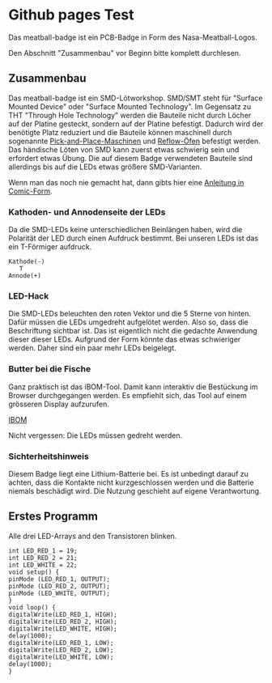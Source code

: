 # Github pages Test
Das meatball-badge ist ein PCB-Badge in Form des Nasa-Meatball-Logos.

Den Abschnitt "Zusammenbau" vor Beginn bitte komplett durchlesen.

## Zusammenbau
Das meatball-badge ist ein SMD-Lötworkshop. SMD/SMT steht für "Surface Mounted Device" oder "Surface Mounted Technology". Im Gegensatz zu THT "Through Hole Technology" werden die Bauteile nicht durch Löcher auf der Platine gesteckt, sondern auf der Platine befestigt.
Dadurch wird der benötigte Platz reduziert und die Bauteile können maschinell durch sogenannte [Pick-and-Place-Maschinen](https://en.wikipedia.org/wiki/Pick-and-place_machine) und [Reflow-Öfen](https://en.wikipedia.org/wiki/Reflow_soldering) befestigt werden.
Das händische Löten von SMD kann zuerst etwas schwierig sein und erfordert etwas Übung. Die auf diesem Badge verwendeten Bauteile sind allerdings bis auf die LEDs etwas größere SMD-Varianten. 

Wenn man das noch nie gemacht hat, dann gibts hier eine [Anleitung in Comic-Form](http://mightyohm.com/files/SMT_Soldering_Its_Easier_Than_You_Think_EN.pdf).

### Kathoden- und Annodenseite der LEDs
Da die SMD-LEDs keine unterschiedlichen Beinlängen haben, wird die Polarität der LED durch einen Aufdruck bestimmt. Bei unseren LEDs ist das ein T-Förmiger aufdruck.
```
Kathode(-)
   T
Annode(+)
```

### LED-Hack
Die SMD-LEDs beleuchten den roten Vektor und die 5 Sterne von hinten. Dafür müssen die LEDs umgedreht aufgelötet werden. Also so, dass die Beschriftung sichtbar ist. Das ist eigentlich nicht die gedachte Anwendung dieser dieser LEDs. Aufgrund der Form könnte das etwas schwieriger werden. Daher sind ein paar mehr LEDs beigelegt.

### Butter bei die Fische
Ganz praktisch ist das iBOM-Tool. Damit kann interaktiv die Bestückung im Browser durchgegangen werden. Es empfiehlt sich, das Tool auf einem grösseren Display aufzurufen.

[IBOM](ibom)

Nicht vergessen: Die LEDs müssen gedreht werden.

### Sichterheitshinweis
Diesem Badge liegt eine Lithium-Batterie bei. Es ist unbedingt darauf zu achten, dass die Kontakte nicht kurzgeschlossen werden und die Batterie niemals beschädigt wird. Die Nutzung geschieht auf eigene Verantwortung.

## Erstes Programm
Alle drei LED-Arrays and den Transistoren blinken.

```{C}
int LED_RED_1 = 19;
int LED_RED_2 = 21;
int LED_WHITE = 22;
void setup() {
pinMode (LED_RED_1, OUTPUT);
pinMode (LED_RED_2, OUTPUT);
pinMode (LED_WHITE, OUTPUT);
}
void loop() {
digitalWrite(LED_RED_1, HIGH);
digitalWrite(LED_RED_2, HIGH);
digitalWrite(LED_WHITE, HIGH);
delay(1000);
digitalWrite(LED_RED_1, LOW);
digitalWrite(LED_RED_2, LOW);
digitalWrite(LED_WHITE, LOW);
delay(1000);
}
```
